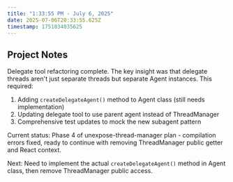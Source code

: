 ```yaml
---
title: "1:33:55 PM - July 6, 2025"
date: 2025-07-06T20:33:55.625Z
timestamp: 1751834035625
---
```


## Project Notes

Delegate tool refactoring complete. The key insight was that delegate threads aren't just separate threads but separate Agent instances. This required:

1. Adding `createDelegateAgent()` method to Agent class (still needs implementation)
2. Updating delegate tool to use parent agent instead of ThreadManager
3. Comprehensive test updates to mock the new subagent pattern

Current status: Phase 4 of unexpose-thread-manager plan - compilation errors fixed, ready to continue with removing ThreadManager public getter and React context.

Next: Need to implement the actual `createDelegateAgent()` method in Agent class, then remove ThreadManager public access.
